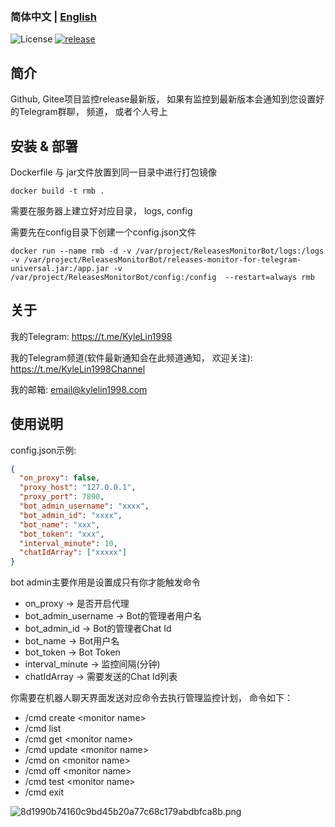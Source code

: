 ### 简体中文 | [English](./README_en.md)

![License](https://img.shields.io/badge/license-MIT-green)
[![release](https://img.shields.io/github/v/release/kylelin1998/ReleasesMonitorTelegramBot)](https://github.com/kylelin1998/ReleasesMonitorTelegramBot/releases/latest)

## 简介
Github, Gitee项目监控release最新版， 
如果有监控到最新版本会通知到您设置好的Telegram群聊， 频道， 或者个人号上

## 安装 & 部署
Dockerfile 与 jar文件放置到同一目录中进行打包镜像
```
docker build -t rmb .
```
需要在服务器上建立好对应目录， logs, config

需要先在config目录下创建一个config.json文件
```
docker run --name rmb -d -v /var/project/ReleasesMonitorBot/logs:/logs -v /var/project/ReleasesMonitorBot/releases-monitor-for-telegram-universal.jar:/app.jar -v /var/project/ReleasesMonitorBot/config:/config  --restart=always rmb
```

## 关于
我的Telegram: <https://t.me/KyleLin1998>

我的Telegram频道(软件最新通知会在此频道通知， 欢迎关注): <https://t.me/KyleLin1998Channel>

我的邮箱: email@kylelin1998.com

## 使用说明
config.json示例:
```json
{
  "on_proxy": false,
  "proxy_host": "127.0.0.1",
  "proxy_port": 7890,
  "bot_admin_username": "xxxx",
  "bot_admin_id": "xxxx",
  "bot_name": "xxx",
  "bot_token": "xxx",
  "interval_minute": 10,
  "chatIdArray": ["xxxxx"]
}
```
bot admin主要作用是设置成只有你才能触发命令
* on_proxy -> 是否开启代理 
* bot_admin_username -> Bot的管理者用户名
* bot_admin_id -> Bot的管理者Chat Id
* bot_name -> Bot用户名
* bot_token -> Bot Token
* interval_minute -> 监控间隔(分钟)
* chatIdArray -> 需要发送的Chat Id列表

你需要在机器人聊天界面发送对应命令去执行管理监控计划， 命令如下：
* /cmd create \<monitor name>
* /cmd list
* /cmd get \<monitor name>
* /cmd update \<monitor name>
* /cmd on \<monitor name>
* /cmd off \<monitor name>
* /cmd test \<monitor name>
* /cmd exit

![8d1990b74160c9bd45b20a77c68c179abdbfca8b.png](https://i.imgur.com/Fp4RDXu.png)